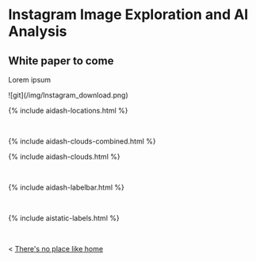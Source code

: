 # Instagram Image Exploration and AI Analysis



## White paper to come

Lorem ipsum
  
  
  
![git](<master>/img/Instagram_download.png)

  
  {% include aidash-locations.html %}

  &nbsp; &nbsp; &nbsp; &nbsp;
 
 
  {% include aidash-clouds-combined.html %} 

  {% include aidash-clouds.html %} 
 
  &nbsp; &nbsp; &nbsp; &nbsp;
  
  
  {% include aidash-labelbar.html %} 
  
  &nbsp; &nbsp; &nbsp; &nbsp;

  
  {% include aistatic-labels.html %} 

  &nbsp; &nbsp; &nbsp; &nbsp;
  

< [There's no place like home](./index.md)
